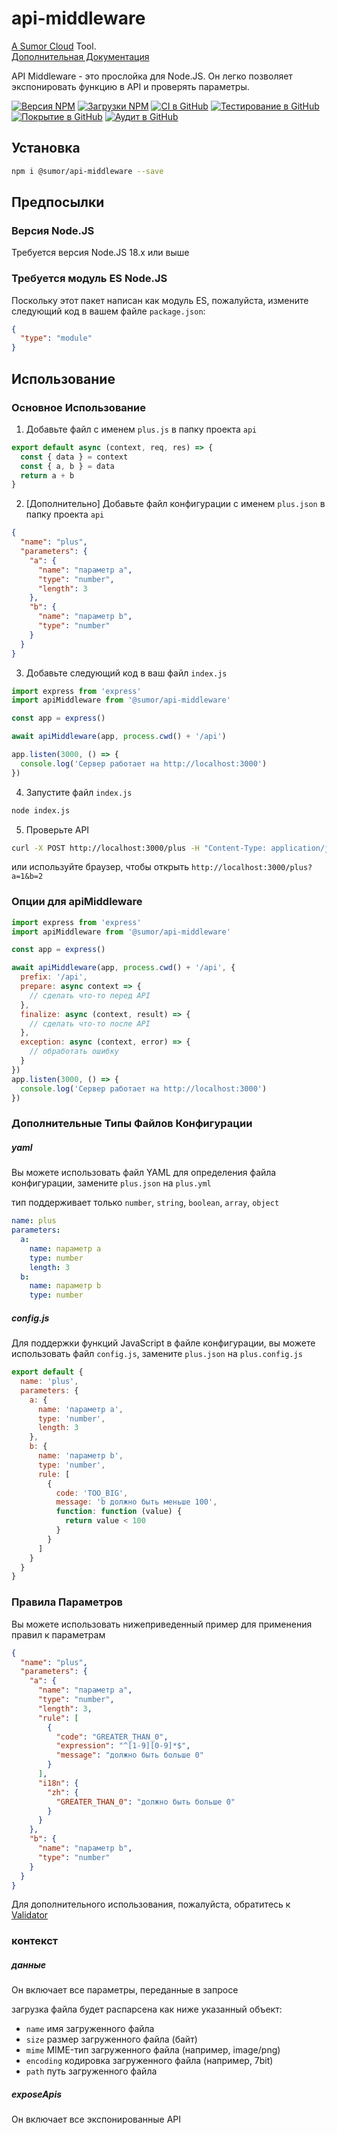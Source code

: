 # api-middleware

[A Sumor Cloud](https://sumor.cloud) Tool.  
[Дополнительная Документация](https://sumor.cloud/api-middleware)

API Middleware - это прослойка для Node.JS.
Он легко позволяет экспонировать функцию в API и проверять параметры.

[![Версия NPM](https://img.shields.io/npm/v/@sumor/api-middleware?logo=npm&label=NPM)](https://www.npmjs.com/package/@sumor/api-middleware)
[![Загрузки NPM](https://img.shields.io/npm/dw/@sumor/api-middleware?logo=npm&label=Загрузки)](https://www.npmjs.com/package/@sumor/api-middleware)
[![CI в GitHub](https://img.shields.io/github/actions/workflow/status/sumor-cloud/api-middleware/ci.yml?logo=github&label=CI)](https://github.com/sumor-cloud/api-middleware/actions/workflows/ci.yml)
[![Тестирование в GitHub](https://img.shields.io/github/actions/workflow/status/sumor-cloud/api-middleware/ut.yml?logo=github&label=Тест)](https://github.com/sumor-cloud/api-middleware/actions/workflows/ut.yml)
[![Покрытие в GitHub](https://img.shields.io/github/actions/workflow/status/sumor-cloud/api-middleware/coverage.yml?logo=github&label=Покрытие)](https://github.com/sumor-cloud/api-middleware/actions/workflows/coverage.yml)
[![Аудит в GitHub](https://img.shields.io/github/actions/workflow/status/sumor-cloud/api-middleware/audit.yml?logo=github&label=Аудит)](https://github.com/sumor-cloud/api-middleware/actions/workflows/audit.yml)

## Установка

```bash
npm i @sumor/api-middleware --save
```

## Предпосылки

### Версия Node.JS

Требуется версия Node.JS 18.x или выше

### Требуется модуль ES Node.JS

Поскольку этот пакет написан как модуль ES,
пожалуйста, измените следующий код в вашем файле `package.json`:

```json
{
  "type": "module"
}
```

## Использование

### Основное Использование

1. Добавьте файл с именем `plus.js` в папку проекта `api`

```js
export default async (context, req, res) => {
  const { data } = context
  const { a, b } = data
  return a + b
}
```

2. [Дополнительно] Добавьте файл конфигурации с именем `plus.json` в папку проекта `api`

```json
{
  "name": "plus",
  "parameters": {
    "a": {
      "name": "параметр а",
      "type": "number",
      "length": 3
    },
    "b": {
      "name": "параметр b",
      "type": "number"
    }
  }
}
```

3. Добавьте следующий код в ваш файл `index.js`

```javascript
import express from 'express'
import apiMiddleware from '@sumor/api-middleware'

const app = express()

await apiMiddleware(app, process.cwd() + '/api')

app.listen(3000, () => {
  console.log('Сервер работает на http://localhost:3000')
})
```

4. Запустите файл `index.js`

```bash
node index.js
```

5. Проверьте API

```bash
curl -X POST http://localhost:3000/plus -H "Content-Type: application/json" -d '{"a": 1, "b": 2}'
```

или используйте браузер, чтобы открыть `http://localhost:3000/plus?a=1&b=2`

### Опции для apiMiddleware

```javascript
import express from 'express'
import apiMiddleware from '@sumor/api-middleware'

const app = express()

await apiMiddleware(app, process.cwd() + '/api', {
  prefix: '/api',
  prepare: async context => {
    // сделать что-то перед API
  },
  finalize: async (context, result) => {
    // сделать что-то после API
  },
  exception: async (context, error) => {
    // обработать ошибку
  }
})
app.listen(3000, () => {
  console.log('Сервер работает на http://localhost:3000')
})
```

### Дополнительные Типы Файлов Конфигурации

##### yaml

Вы можете использовать файл YAML для определения файла конфигурации, замените `plus.json` на `plus.yml`

тип поддерживает только `number`, `string`, `boolean`, `array`, `object`

```yaml
name: plus
parameters:
  a:
    name: параметр а
    type: number
    length: 3
  b:
    name: параметр b
    type: number
```

##### config.js

Для поддержки функций JavaScript в файле конфигурации, вы можете использовать файл `config.js`, замените `plus.json` на `plus.config.js`

```javascript
export default {
  name: 'plus',
  parameters: {
    a: {
      name: 'параметр а',
      type: 'number',
      length: 3
    },
    b: {
      name: 'параметр b',
      type: 'number',
      rule: [
        {
          code: 'TOO_BIG',
          message: 'b должно быть меньше 100',
          function: function (value) {
            return value < 100
          }
        }
      ]
    }
  }
}
```

### Правила Параметров

Вы можете использовать нижеприведенный пример для применения правил к параметрам

```json
{
  "name": "plus",
  "parameters": {
    "a": {
      "name": "параметр а",
      "type": "number",
      "length": 3,
      "rule": [
        {
          "code": "GREATER_THAN_0",
          "expression": "^[1-9][0-9]*$",
          "message": "должно быть больше 0"
        }
      ],
      "i18n": {
        "zh": {
          "GREATER_THAN_0": "должно быть больше 0"
        }
      }
    },
    "b": {
      "name": "параметр b",
      "type": "number"
    }
  }
}
```

Для дополнительного использования, пожалуйста, обратитесь к [Validator](https://sumor.cloud/validator/)

### контекст

##### данные

Он включает все параметры, переданные в запросе

загрузка файла будет распарсена как ниже указанный объект:

- `name` имя загруженного файла
- `size` размер загруженного файла (байт)
- `mime` MIME-тип загруженного файла (например, image/png)
- `encoding` кодировка загруженного файла (например, 7bit)
- `path` путь загруженного файла

##### exposeApis

Он включает все экспонированные API
